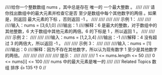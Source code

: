 ////给你一个整数数组 nums ，其中总是存在 唯一的 一个最大整数 。 
////
//// 请你找出数组中的最大元素并检查它是否 至少是数组中每个其他数字的两倍 。如果是，则返回 最大元素的下标 ，否则返回 -1 。 
////
//// 
////
//// 示例 1： 
////
//// 
////输入：nums = [3,6,1,0]
////输出：1
////解释：6 是最大的整数，对于数组中的其他整数，6 大于数组中其他元素的两倍。6 的下标是 1 ，所以返回 1 。
//// 
////
//// 示例 2： 
////
//// 
////输入：nums = [1,2,3,4]
////输出：-1
////解释：4 没有超过 3 的两倍大，所以返回 -1 。 
////
//// 示例 3： 
////
//// 
////输入：nums = [1]
////输出：0
////解释：因为不存在其他数字，所以认为现有数字 1 至少是其他数字的两倍。
//// 
////
//// 
////
//// 提示： 
////
//// 
//// 1 <= nums.length <= 50 
//// 0 <= nums[i] <= 100 
//// nums 中的最大元素是唯一的 
//// 
//// Related Topics 数组 排序 👍 135 👎 0
//
